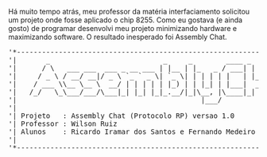 Há muito tempo atrás, meu professor da matéria interfaciamento solicitou um projeto onde fosse aplicado o chip 8255.
Como eu gostava (e ainda gosto) de programar desenvolvi meu projeto minimizando hardware e maximizando software. O resultado inesperado foi Assembly Chat.<br>
<p>
<pre>'*----------------------------------------------------------------------------*'
'|       _                           _     _        ____ _   _    _  _____    |'
'|      / \   ___ ___  ___ _ __ ___ | |__ | |_   _ / ___| | | |  / \|_   _|   |'
'|     / _ \ / __/ __|/ _ \ `_ ` _ \| `_ \| | | | | |   | |_| | / _ \ | |     |'
'|    / ___ \\__ \__ \  __/ | | | | | |_) | | |_| | |___|  _  |/ ___ \| |     |'
'|   /_/   \_\___/___/\___|_| |_| |_|_.__/|_|\__, |\____|_| |_/_/   \_\_|     |'
'|                                            |___/                           |'
'|                                                                            |'
'| Projeto   : Assembly Chat (Protocolo RP) versao 1.0                        |'
'| Professor : Wilson Ruiz                                                    |'
'| Alunos    : Ricardo Iramar dos Santos e Fernando Medeiro Silva             |'
'|                                                                            |'
'*----------------------------------------------------------------------------*'</pre>
</p>
